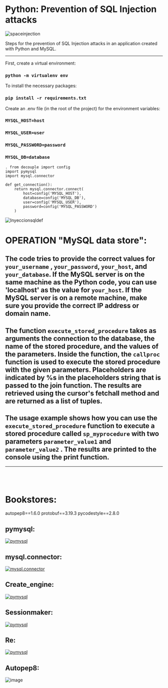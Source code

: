# Python: Prevention of SQL Injection attacks
![spaceinjection](https://user-images.githubusercontent.com/90658763/183930258-9bf68857-712c-49fa-85ae-b468ca17e2fc.gif)

Steps for the prevention of SQL Injection attacks in an application created with Python and MySQL.

<hr/>

First, create a virtual environment:
### `python -m virtualenv env`

To install the necessary packages:
### `pip install -r requirements.txt`

Create an .env file (in the root of the project) for the environment variables:

### `MYSQL_HOST=host`
### `MYSQL_USER=user`
### `MYSQL_PASSWORD=password`
### `MYSQL_DB=database`

```console
. from decouple import config
import pymysql
import mysql.connector

def get_connection():
    return mysql.connector.connect(
        host=config('MYSQL_HOST'),        
        database=config('MYSQL_DB'),
        user=config('MYSQL_USER'),
        password=config('MYSQL_PASSWORD')
    )
```

![Inyeccionsqldef](https://user-images.githubusercontent.com/90658763/183928503-53df4acb-6de0-486f-b41a-f8a1335374a8.png)

# OPERATION "MySQL data store":

## The code tries to provide the correct values ​​for ```your_username``` , ```your_password```, ```your_host```, and ```your_database```. If the MySQL server is on the same machine as the Python code, you can use 'localhost' as the value for ```your_host```. If the MySQL server is on a remote machine, make sure you provide the correct IP address or domain name.

## The function ```execute_stored_procedure``` takes as arguments the connection to the database, the name of the stored procedure, and the values ​​of the parameters. Inside the function, the ```callproc``` function is used to execute the stored procedure with the given parameters. Placeholders are indicated by %s in the placeholders string that is passed to the join function. The results are retrieved using the cursor's fetchall method and are returned as a list of tuples.

## The usage example shows how you can use the ```execute_stored_procedure``` function to execute a stored procedure called ```sp_myprocedure``` with two parameters ```parameter_value1``` and ```parameter_value2``` . The results are printed to the console using the print function.

<hr/>

<br/><br/>

# Bookstores:
﻿autopep8==1.6.0
protobuf==3.19.3
pycodestyle==2.8.0



## pymysql:
 [![pymysql ](https://user-images.githubusercontent.com/90658763/232776563-2dfbe1b5-8dd3-4cab-9446-1c2f99bb2049.png)](https://pypi.org/project/pymysql/)

## mysql.connector:
[![mysql.connector](https://user-images.githubusercontent.com/90658763/232777656-87133a22-8239-4796-91b8-ca535c452000.png)](https://www.mysql.com/products/connector/)

## Create_engine:
 [![pymysql ](https://user-images.githubusercontent.com/90658763/236939383-c72bff9e-033e-4116-be80-4c9fc6acd797.png)](https://docs.sqlalchemy.org/en/20/core/engines.html)
 
## Sessionmaker:
 [![pymysql ](https://user-images.githubusercontent.com/90658763/236940458-55217f51-b276-4f63-bd71-a1cc460cb7e4.png)](https://docs.sqlalchemy.org/en/20/orm/session_basics.html)

## Re:

 [![pymysql ](https://user-images.githubusercontent.com/90658763/236941506-7f8d03a1-8743-4238-b24d-9dc6ece7d9b3.png)](https://docs.python.org/3/library/re.html)

## Autopep8:
![image](https://github.com/DESTHUbb/Defense-against-SQL-injection-attacks-with-Python/assets/90658763/dfbfe07b-9049-4ad3-a3dc-3a1ef59dd5d7)

